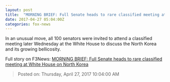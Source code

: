 ```yaml
---
layout: post
title:  "MORNING BRIEF: Full Senate heads to rare classified meeting at White House on North Korea"
date: 2017-04-27 05:04:00Z
categories: fox-news
---
```


In an unusual move, all 100 senators were invited to attend a classified meeting later Wednesday at the White House to discuss the North Korea and its growing bellicosity.


Full story on F3News: [MORNING BRIEF: Full Senate heads to rare classified meeting at White House on North Korea](http://www.f3nws.com/n/agNxdC)

> Posted on: Thursday, April 27, 2017 10:04:00 AM

